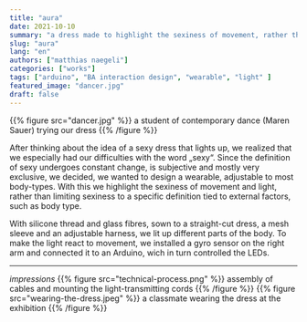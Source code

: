 ```yaml
---
title: "aura"
date: 2021-10-10
summary: "a dress made to highlight the sexiness of movement, rather than shape & form of bodies"
slug: "aura"
lang: "en"
authors: ["matthias naegeli"]
categories: ["works"]
tags: ["arduino", "BA interaction design", "wearable", "light" ]
featured_image: "dancer.jpg"
draft: false
---
```


{{% figure src="dancer.jpg" %}} a student of contemporary dance (Maren Sauer) trying our dress {{% /figure %}} 

After thinking about the idea of a sexy dress that lights up, we realized that we especially had our difficulties with the word „sexy“.
Since the definition of sexy undergoes constant change, is subjective and mostly very exclusive, we decided, we wanted to design a wearable, adjustable to most body-types. With this we highlight the sexiness of movement and light, rather than limiting sexiness to a specific definition tied to external factors, such as body type.

With silicone thread and glass fibres, sown to a straight-cut dress, a mesh sleeve and an adjustable harness, we lit up different parts of the body. To make the light react to movement, we installed a gyro sensor on the right arm and connected it to an Arduino, wich in turn controlled the LEDs.

---
_impressions_
{{% figure src="technical-process.png" %}} assembly of cables and mounting the light-transmitting cords {{% /figure %}} 
{{% figure src="wearing-the-dress.jpeg" %}} a classmate wearing the dress at the exhibition {{% /figure %}} 

